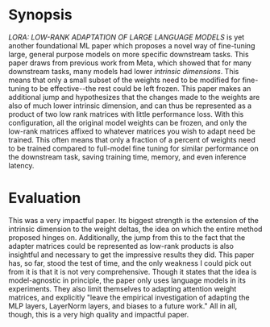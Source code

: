# Synopsis
*LORA: LOW-RANK ADAPTATION OF LARGE LANGUAGE MODELS* is yet another foundational ML paper which proposes a novel way of fine-tuning large, general purpose models on more specific downstream tasks. This paper draws from previous work from Meta, which showed that for many downstream tasks, many models had lower *intrinsic dimensions*. This means that only a small subset of the weights need to be modified for fine-tuning to be effective--the rest could be left frozen. This paper makes an additional jump and hypothesizes that the changes made to the weights are also of much lower intrinsic dimension, and can thus be represented as a product of two low rank matrices with little performance loss. With this configuration, all the original model weights can be frozen, and only the low-rank matrices affixed to whatever matrices you wish to adapt need be trained. This often means that only a fraction of a percent of weights need to be trained compared to full-model fine tuning for similar performance on the downstream task, saving training time, memory, and even inference latency. 

# Evaluation
This was a very impactful paper. Its biggest strength is the extension of the intrinsic dimension to the weight deltas, the idea on which the entire method proposed hinges on. Additionally, the jump from this to the fact that the adapter matrices could be represented as low-rank products is also insightful and necessary to get the impressive results they did. This paper has, so far, stood the test of time, and the only weakness I could pick out from it is that it is not very comprehensive. Though it states that the idea is model-agnostic in principle, the paper only uses language models in its experiments. They also limit themselves to adapting attention weight matrices, and explicitly "leave the empirical investigation of adapting the MLP layers, LayerNorm layers, and biases to a future work." All in all, though, this is a very high quality and impactful paper.
